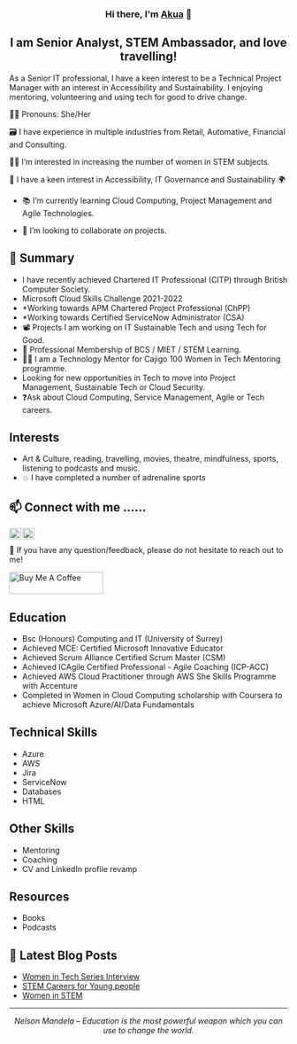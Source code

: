 
<h3 align="center">
Hi there, I'm <a href="https://linktr.ee/aopong" target="_blank" rel="noreferrer">Akua</a> 👋
</h3>

<h2 align="center">
I am Senior Analyst, STEM Ambassador, and love travelling!
</h2> 

As a Senior IT professional, I have a keen interest to be a Technical Project Manager with an interest in Accessibility and Sustainability. I enjoying mentoring, volunteering and using tech for good to drive change.

👩‍💼 Pronouns: She/Her

🗃️ I have experience in multiple industries from Retail, Automative, Financial and Consulting.

👩‍💻  I’m interested in increasing the number of women in STEM subjects.

🌠 I have a keen interest in Accessibility, IT Governance and Sustainability 🌍

- 📚 I’m currently learning Cloud Computing, Project Management and Agile Technologies.

- 👀 I’m looking to collaborate on projects.

## 📜 Summary

- I have recently achieved Chartered IT Professional (CITP) through British Computer Society.
- Microsoft Cloud Skills Challenge 2021-2022
- *Working towards APM Chartered Project Professional (ChPP)
- *Working towards Certified ServiceNow Administrator (CSA)
- 📽️ Projects I am working on IT Sustainable Tech and using Tech for Good.
- 🎉 Professional Membership of BCS / MIET / STEM Learning.
- 👩‍🏫 I am a Technology Mentor for Cajigo 100 Women in Tech Mentoring programme.
- Looking for new opportunities in Tech to move into Project Management, Sustainable Tech or Cloud Security.
- ❓Ask about Cloud Computing, Service Management, Agile or Tech careers.

## Interests
- Art & Culture, reading, travelling, movies, theatre, mindfulness, sports, listening to podcasts and music.
- 💥 I have completed a number of adrenaline sports

## 📫 Connect with me ......

<a href="https://www.linkedin.com/in/akua-opong"><img align="left" src="https://raw.githubusercontent.com/yushi1007/yushi1007/main/images/linkedin.svg" alt="Yu Shi | LinkedIn" width="21px"/></a>
<a href="https://instagram.com/cs41ao"><img align="left" src="https://raw.githubusercontent.com/yushi1007/yushi1007/main/images/instagram.svg" alt="Yu Shi | Instagram" width="21px"/></a>
</br>

💬 If you have any question/feedback, please do not hesitate to reach out to me!

<a href="https://www.buymeacoffee.com/aopong" target="_blank" rel="noreferrer nofollow">
      <img src="https://cdn.buymeacoffee.com/buttons/default-red.png" alt="Buy Me A Coffee" height="40" width="170" >
    </a>

## Education
- Bsc (Honours) Computing and IT (University of Surrey)
- Achieved MCE: Certified Microsoft Innovative Educator
- Achieved Scrum Alliance Certified Scrum Master (CSM)
- Achieved ICAgile Certified Professional - Agile Coaching (ICP-ACC)
- Achieved AWS Cloud Practitioner through AWS She Skills Programme with Accenture
- Completed in Women in Cloud Computing scholarship with Coursera to achieve Microsoft Azure/AI/Data Fundamentals

## Technical Skills
- Azure
- AWS
- Jira
- ServiceNow
- Databases
- HTML

## Other Skills
- Mentoring
- Coaching
- CV and LinkedIn profile revamp

## Resources
- Books
- Podcasts

## 📝 Latest Blog Posts

- [Women in Tech Series Interview](https://thetrendycoder.com/women-in-tech-series-interview-with-akua-opong/)
- [STEM Careers for Young people](https://futurefirst.org.uk/stem-careers-advice-for-young-people/)
- [Women in STEM](https://theblackwomenintech.com/story/akua/)

<hr>
<p align="center">
  <i>Nelson Mandela – Education is the most powerful weapon which you can use to change the world.</i>
